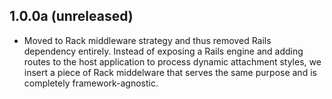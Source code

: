 ## 1.0.0a (unreleased)
* Moved to Rack middleware strategy and thus removed Rails dependency entirely.
  Instead of exposing a Rails engine and adding routes to the host application
  to process dynamic attachment styles, we insert a piece of Rack middelware
  that serves the same purpose and is completely framework-agnostic.